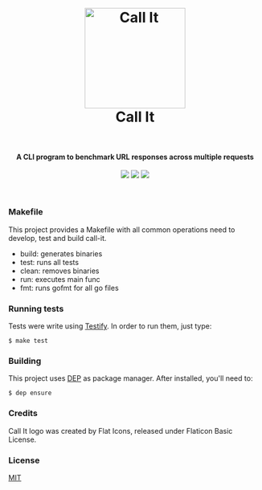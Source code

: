 <h1 align="center">
  <br>
  <img src="https://cdn.rawgit.com/pedrolopesme/call-it/3280fc97/call-it.png" alt="Call It" width="200">
  <br>
  Call It
  <br>
  <br>
</h1>

<h4 align="center">A CLI program to benchmark URL responses across multiple requests</h4>

<p align="center">
  <a href="https://travis-ci.org/pedrolopesme/call-it"> <img src="https://api.travis-ci.org/pedrolopesme/call-it.svg?branch=master" /></a>
  <a href="https://goreportcard.com/report/github.com/pedrolopesme/call-it"> <img src="https://goreportcard.com/badge/github.com/pedrolopesme/call-it" /></a>
  <a href="https://codeclimate.com/github/pedrolopesme/call-it/maintainability"> <img src="https://api.codeclimate.com/v1/badges/e7854e559e20c9e250de/maintainability" /></a>
</p>
<br>
 
### Makefile

This project provides a Makefile with all common operations need to develop, test and build call-it.

* build: generates binaries
* test: runs all tests
* clean: removes binaries
* run: executes main func
* fmt: runs gofmt for all go files


### Running tests

Tests were write using [Testify](https://github.com/stretchr/testify/assert). In order to run them, just type:

```shell
$ make test
```


### Building

This project uses [DEP](https://golang.github.io/dep/docs/installation.html)
as package manager. After installed, you'll need to:

```shell
$ dep ensure
```

### Credits

Call It logo was created by Flat Icons, released under Flaticon Basic License.

### License

[MIT](LICENSE.md)